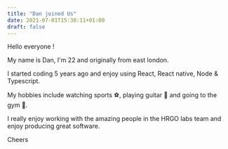 ```yaml
---
title: "Dan joined Us"
date: 2021-07-01T15:38:11+01:00
draft: false
---
```


Hello everyone !

My name is Dan, I'm 22 and originally from east london.

I started coding 5 years ago and enjoy using React, React native, Node & Typescript.

My hobbies include watching sports ⚽, playing guitar 🎸 and going to the gym 💪.

I really enjoy working with the amazing people in the HRGO labs team and enjoy producing great software.

Cheers


